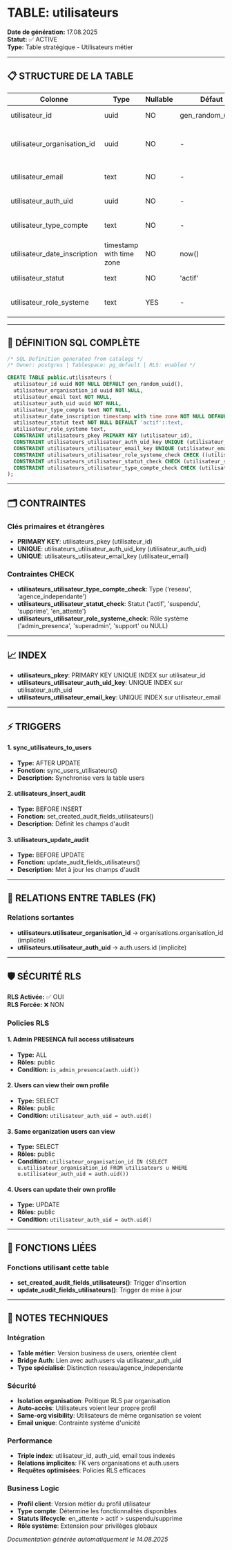 # TABLE: utilisateurs

**Date de génération:** 17.08.2025  
**Statut:** ✅ ACTIVE  
**Type:** Table stratégique - Utilisateurs métier

---

## 📋 STRUCTURE DE LA TABLE

| Colonne | Type | Nullable | Défaut | Description |
|---------|------|----------|--------|-------------|
| utilisateur_id | uuid | NO | gen_random_uuid() | 🔑 Identifiant unique |
| utilisateur_organisation_id | uuid | NO | - | 🔗 Organisation de rattachement |
| utilisateur_email | text | NO | - | Email utilisateur (unique) |
| utilisateur_auth_uid | uuid | NO | - | 🔗 Référence auth.users |
| utilisateur_type_compte | text | NO | - | Type de compte métier |
| utilisateur_date_inscription | timestamp with time zone | NO | now() | Date d'inscription |
| utilisateur_statut | text | NO | 'actif' | Statut du compte |
| utilisateur_role_systeme | text | YES | - | Rôle système global |

---

## 🔧 DÉFINITION SQL COMPLÈTE

```sql
/* SQL Definition generated from catalogs */
/* Owner: postgres | Tablespace: pg_default | RLS: enabled */

CREATE TABLE public.utilisateurs (
  utilisateur_id uuid NOT NULL DEFAULT gen_random_uuid(),
  utilisateur_organisation_id uuid NOT NULL,
  utilisateur_email text NOT NULL,
  utilisateur_auth_uid uuid NOT NULL,
  utilisateur_type_compte text NOT NULL,
  utilisateur_date_inscription timestamp with time zone NOT NULL DEFAULT now(),
  utilisateur_statut text NOT NULL DEFAULT 'actif'::text,
  utilisateur_role_systeme text,
  CONSTRAINT utilisateurs_pkey PRIMARY KEY (utilisateur_id),
  CONSTRAINT utilisateurs_utilisateur_auth_uid_key UNIQUE (utilisateur_auth_uid),
  CONSTRAINT utilisateurs_utilisateur_email_key UNIQUE (utilisateur_email),
  CONSTRAINT utilisateurs_utilisateur_role_systeme_check CHECK ((utilisateur_role_systeme = ANY (ARRAY['admin_presenca'::text, 'superadmin'::text, 'support'::text])) OR (utilisateur_role_systeme IS NULL)),
  CONSTRAINT utilisateurs_utilisateur_statut_check CHECK (utilisateur_statut = ANY (ARRAY['actif'::text, 'suspendu'::text, 'supprime'::text, 'en_attente'::text])),
  CONSTRAINT utilisateurs_utilisateur_type_compte_check CHECK (utilisateur_type_compte = ANY (ARRAY['reseau'::text, 'agence_independante'::text]))
);
```

---

## 🗂️ CONTRAINTES

### Clés primaires et étrangères
- **PRIMARY KEY**: utilisateurs_pkey (utilisateur_id)
- **UNIQUE**: utilisateurs_utilisateur_auth_uid_key (utilisateur_auth_uid)
- **UNIQUE**: utilisateurs_utilisateur_email_key (utilisateur_email)

### Contraintes CHECK
- **utilisateurs_utilisateur_type_compte_check**: Type ('reseau', 'agence_independante')
- **utilisateurs_utilisateur_statut_check**: Statut ('actif', 'suspendu', 'supprime', 'en_attente')
- **utilisateurs_utilisateur_role_systeme_check**: Rôle système ('admin_presenca', 'superadmin', 'support' ou NULL)

---

## 📈 INDEX

- **utilisateurs_pkey**: PRIMARY KEY UNIQUE INDEX sur utilisateur_id
- **utilisateurs_utilisateur_auth_uid_key**: UNIQUE INDEX sur utilisateur_auth_uid
- **utilisateurs_utilisateur_email_key**: UNIQUE INDEX sur utilisateur_email

---

## ⚡ TRIGGERS

#### 1. sync_utilisateurs_to_users
- **Type:** AFTER UPDATE
- **Fonction:** sync_users_utilisateurs()
- **Description:** Synchronise vers la table users

#### 2. utilisateurs_insert_audit
- **Type:** BEFORE INSERT
- **Fonction:** set_created_audit_fields_utilisateurs()
- **Description:** Définit les champs d'audit

#### 3. utilisateurs_update_audit
- **Type:** BEFORE UPDATE
- **Fonction:** update_audit_fields_utilisateurs()
- **Description:** Met à jour les champs d'audit

---

## 🔗 RELATIONS ENTRE TABLES (FK)

### Relations sortantes
- **utilisateurs.utilisateur_organisation_id** → organisations.organisation_id (implicite)
- **utilisateurs.utilisateur_auth_uid** → auth.users.id (implicite)

---

## 🛡️ SÉCURITÉ RLS

**RLS Activée:** ✅ OUI  
**RLS Forcée:** ❌ NON

### Policies RLS

#### 1. Admin PRESENCA full access utilisateurs
- **Type:** ALL
- **Rôles:** public
- **Condition:** `is_admin_presenca(auth.uid())`

#### 2. Users can view their own profile
- **Type:** SELECT
- **Rôles:** public
- **Condition:** `utilisateur_auth_uid = auth.uid()`

#### 3. Same organization users can view
- **Type:** SELECT
- **Rôles:** public
- **Condition:** `utilisateur_organisation_id IN (SELECT u.utilisateur_organisation_id FROM utilisateurs u WHERE u.utilisateur_auth_uid = auth.uid())`

#### 4. Users can update their own profile
- **Type:** UPDATE
- **Rôles:** public
- **Condition:** `utilisateur_auth_uid = auth.uid()`

---

## 🔧 FONCTIONS LIÉES

### Fonctions utilisant cette table
- **set_created_audit_fields_utilisateurs()**: Trigger d'insertion
- **update_audit_fields_utilisateurs()**: Trigger de mise à jour

---

## 🎯 NOTES TECHNIQUES

### Intégration
- **Table métier**: Version business de users, orientée client
- **Bridge Auth**: Lien avec auth.users via utilisateur_auth_uid
- **Type spécialisé**: Distinction reseau/agence_independante

### Sécurité
- **Isolation organisation**: Politique RLS par organisation
- **Auto-accès**: Utilisateurs voient leur propre profil
- **Same-org visibility**: Utilisateurs de même organisation se voient
- **Email unique**: Contrainte système d'unicité

### Performance
- **Triple index**: utilisateur_id, auth_uid, email tous indexés
- **Relations implicites**: FK vers organisations et auth.users
- **Requêtes optimisées**: Policies RLS efficaces

### Business Logic
- **Profil client**: Version métier du profil utilisateur
- **Type compte**: Détermine les fonctionnalités disponibles
- **Statuts lifecycle**: en_attente > actif > suspendu/supprime
- **Rôle système**: Extension pour privilèges globaux

*Documentation générée automatiquement le 14.08.2025*